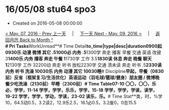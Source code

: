 # 16/05/08 stu64 spo3

* Created on 2016-05-08 00:00:00

[&lt; May. 07, 2016 - Prev 上一天](d07.md)     \|     [下一天 Next - May. 09, 2016 &gt;](d09.md)     \|     [返回月历 Back to Month ^](index.md)   
**\# Pri Tasks**WorkUnread**\# Time Detail**to\_time\|type\|desc\|duration0900起0930乐 动漫 微博 其它 .51000必 内务 .5**1300学 奔走 播客 早餐 交通 英语 改键 3**1400乐 内务 播客 奔走 午餐 1**1730学 工作 3.5**1830读 休息 奔走 晚餐 聊天 1**2130学 工作 32200动 奔走 听书 放松2230学 交通 清未读 奔走 听书 .5**2330读 内务 听书 洗澡 10030乐 内务 动漫 其它 10030睡**\# Discipline**早起，早餐（0830前）**反省（框架复习/生活优化）**英语运动（羽毛球/毽球/健身）朋友圈 / 微博晚餐少吃洗澡（2130前）早睡（2300前）**\# Time Table**07-10 〇〇，〇〇，乐必，学学，11-14 学学，学学，乐乐，学学，15-18 学学，学学，学读，读学，19-22 学学，学学，学动，学读，23-02 读乐，乐。**\# Time Stat**类，时，%学10，64.5动0.5，3.2读2，12.9乐2.5，16.1必0.5，3.2废0，0总15.5


